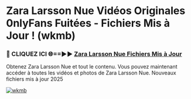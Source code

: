 # Zara Larsson Nue Vidéos Originales 0nlyFans Fuitées - Fichiers Mis à Jour ! (wkmb)

<h3>🔴 CLIQUEZ ICI 🌐==►► <a href="https://tinyurl.com/2pmr4ezf" rel="nofollow">Zara Larsson Nue Fichiers Mis à Jour</a></h3>

Obtenez Zara Larsson Nue et tout le contenu. Vous pouvez maintenant accéder à toutes les vidéos et photos de Zara Larsson Nue. Nouveaux fichiers mis à jour 2025

[![wkmb](https://i.imgur.com/6SNvagu.gif)](https://tinyurl.com/2pmr4ezf)
